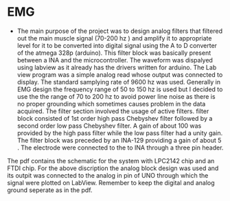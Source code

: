 # EMG
- The main purpose of the project was to design analog filters that filtered out the main muscle signal (70-200 hz ) and amplify it to
appropriate level for it to be converted into digital signal using the A to D converter of the atmega 328p (arduino). This filter block was basically
present between a INA and the microcontroller. The waveform was dispalyed using labview as it already has the drivers written for arduino. The Lab
view program was a simple analog read whose output was connected to display. The standard samplying rate of 9600 hz was used.
Generally in EMG design the frequency range of 50 to 150 hz is used but I decided to use the the range of 70 to 200 hz to avoid power line noise as
there is no proper grounding which sometimes causes problem in the data acquired. The filter section involved the usage of active filters. filter block
consisted of 1st order high pass Chebyshev filter followed by a second order low pass Chebyshev filter. A gain of about 100 was provided by the
high pass filter while the low pass filter had a unity gain. The filter block was preceded by an INA-129 providing a gain of about 5 . The electrode were
connected to the to INA through a three pin header.


The pdf contains the  schematic for the system with LPC2142 chip and an FTDI chip. For the above discription the analog block design was used and its outpit was connected to the analog in pin of UNO through which the signal were plotted on LabView. Remember to keep the digital and analog ground seperate as in the pdf. 

